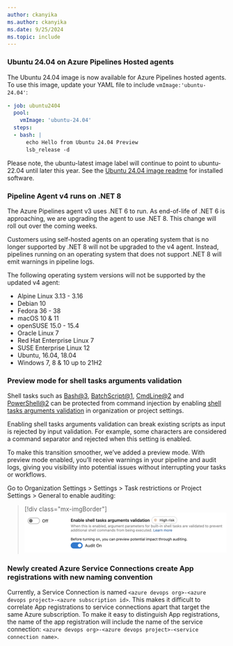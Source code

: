 ```yaml
---
author: ckanyika
ms.author: ckanyika
ms.date: 9/25/2024
ms.topic: include
---
```


### Ubuntu 24.04 on Azure Pipelines Hosted agents

The Ubuntu 24.04 image is now available for Azure Pipelines hosted agents. To use this image, update your YAML file to include `vmImage:'ubuntu-24.04'`:  

```yaml
- job: ubuntu2404
  pool:
    vmImage: 'ubuntu-24.04'
  steps:
  - bash: |
      echo Hello from Ubuntu 24.04 Preview
      lsb_release -d
```

Please note, the ubuntu-latest image label will continue to point to ubuntu-22.04 until later this year. See the [Ubuntu 24.04 image readme](https://github.com/actions/runner-images/blob/main/images/ubuntu/Ubuntu2404-Readme.md) for installed software.


### Pipeline Agent v4 runs on .NET 8

The Azure Pipelines agent v3 uses .NET 6 to run. As end-of-life of .NET 6 is approaching, we are upgrading the agent to use .NET 8. This change will roll out over the coming weeks.

Customers using self-hosted agents on an operating system that is no longer supported by .NET 8 will not be upgraded to the v4 agent. Instead, pipelines running on an operating system that does not support .NET 8 will emit warnings in pipeline logs.

The following operating system versions will not be supported by the updated v4 agent:

- Alpine Linux 3.13 - 3.16
- Debian 10
- Fedora 36 - 38
- macOS 10 & 11
- openSUSE 15.0 - 15.4
- Oracle Linux 7
- Red Hat Enterprise Linux 7
- SUSE Enterprise Linux 12
- Ubuntu, 16.04, 18.04
- Windows 7, 8 & 10 up to 21H2

### Preview mode for shell tasks arguments validation

Shell tasks such as [Bash@3](https://learn.microsoft.com/azure/devops/pipelines/tasks/reference/bash-v3?view=azure-pipelines), [BatchScript@1](https://learn.microsoft.com/azure/devops/pipelines/tasks/reference/batch-script-v1?view=azure-pipelines), [CmdLine@2](https://learn.microsoft.com/azure/devops/pipelines/tasks/reference/cmd-line-v2?view=azure-pipelines) and [PowerShell@2](https://learn.microsoft.com/azure/devops/pipelines/tasks/reference/powershell-v2?view=azure-pipelines) can be protected from command injection by enabling [shell tasks arguments validation](https://learn.microsoft.com/azure/devops/pipelines/security/inputs?view=azure-devops#enable-shell-tasks-arguments-parameter-validation) in organization or project settings.

Enabling shell tasks arguments validation can break existing scripts as input is rejected by input validation. For example, some characters are considered a command separator and rejected when this setting is enabled.

To make this transition smoother, we’ve added a preview mode. With preview mode enabled, you’ll receive warnings in your pipeline and audit logs, giving you visibility into potential issues without interrupting your tasks or workflows.

Go to Organization Settings > Settings > Task restrictions or Project Settings > General to enable auditing:

> [!div class="mx-imgBorder"]
> ![Screenshot of general to enable auditing.](../../media/245-pipelines-01.png "Screenshot of general to enable auditing")

### Newly created Azure Service Connections create App registrations with new naming convention

Currently, a Service Connection is named `<azure devops org>-<azure devops project>-<azure subscription id>`. This makes it difficult to correlate App registrations to service connections apart that target the same Azure subscription. To make it easy to distinguish App registrations, the name of the app registration will include the name of the service connection: `<azure devops org>-<azure devops project>-<service connection name>`.